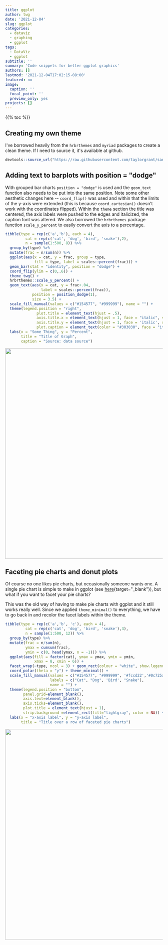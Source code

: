 ```yaml
---
title: ggplot
author: twg
date: '2021-12-04'
slug: ggplot
categories:
  - dataviz
  - graphing
  - ggplot
tags:
  - DataViz
  - ggplot
subtitle: ''
summary: 'Code snippets for better ggplot graphics'
authors: []
lastmod: '2021-12-04T17:02:15-08:00'
featured: no
image:
  caption: ''
  focal_point: ''
  preview_only: yes
projects: []
---
```


{{% toc %}}



## Creating my own theme

I've borrowed heavily from the `hrbrthemes` and `myriad` packages to create a clean theme. If I need to source it, it's available at github. 


```r
devtools::source_url("https://raw.githubusercontent.com/taylorgrant/sandbox/master/theme_twg.R")
```

## Adding text to barplots with position = "dodge"

With grouped bar charts `position = "dodge"` is used and the `geom_text` function also needs to be put into the same position. Note some other aesthetic changes here -- `coord_flip()` was used and within that the limits of the y-axis were extended (this is because `coord_cartesian()` doesn't work with the coordinates flipped). Within the `theme` section the title was centered, the axis labels were pushed to the edges and italicized, the caption font was altered. We also borrowed the `hrbrthemes` package function `scale_y_percent` to easily convert the axis to a percentage.  


```r
tibble(type = rep(c('a','b'), each = 4),
         cat = rep(c('cat', 'dog', 'bird', 'snake'),2),
         n = sample(1:500, 8)) %>%
  group_by(type) %>%
  mutate(frac = n/sum(n)) %>%
  ggplot(aes(x = cat, y = frac, group = type, 
             fill = type, label = scales::percent(frac))) + 
  geom_bar(stat = "identity", position = "dodge") + 
  coord_flip(ylim = c(0,.6)) + 
  theme_twg() + 
  hrbrthemes::scale_y_percent() + 
  geom_text(aes(x = cat, y = frac+.04, 
                label = scales::percent(frac)),
            position = position_dodge(1),
            size = 3.5) +
  scale_fill_manual(values = c("#154577", "#999999"), name = "") + 
  theme(legend.position = "right",
              plot.title = element_text(hjust = .5),
              axis.title.x = element_text(hjust = 1, face = "italic", size = 8),
              axis.title.y = element_text(hjust = 1, face = 'italic', size = 8),
              plot.caption = element_text(color = "#303030", face = "italic")) + 
  labs(x = "Some Thing", y = "Percent",
       title = "Title of Graph",
       caption = "Source: data source")
```

<img src="{{< blogdown/postref >}}index.en_files/figure-html/unnamed-chunk-2-1.png" width="672" />

## Faceting pie charts and donut plots 

Of course no one likes pie charts, but occasionally someone wants one. A single pie chart is simple to make in ggplot (see [here](http://www.sthda.com/english/wiki/ggplot2-pie-chart-quick-start-guide-r-software-and-data-visualization){target="_blank"}), but what if you want to facet your pie charts? 

This was the old way of having to make pie charts with ggplot and it still works really well. Since we applied `theme_minimal()` to everything, we have to go back in and recolor the facet labels within the theme.


```r
tibble(type = rep(c('a','b', 'c'), each = 4),
         cat = rep(c('cat', 'dog', 'bird', 'snake'),3),
         n = sample(1:500, 12)) %>%
  group_by(type) %>%
  mutate(frac = n/sum(n),
         ymax = cumsum(frac),
         ymin = c(0, head(ymax, n = -1))) %>%
  ggplot(aes(fill = factor(cat), ymax = ymax, ymin = ymin, 
             xmax = 8, xmin = 6)) +
  facet_wrap(~type, ncol = 3) + geom_rect(colour = "white", show.legend = TRUE) +
  coord_polar(theta = "y") + theme_minimal() + 
  scale_fill_manual(values = c("#154577", "#999999", '#fccd22','#0c725a'),
                    labels = c("Cat", "Dog", 'Bird', "Snake"),
                    name = "") + 
  theme(legend.position = "bottom",
        panel.grid=element_blank(),
        axis.text=element_blank(),
        axis.ticks=element_blank(),
        plot.title = element_text(hjust = 1),
        strip.background =element_rect(fill="lightgray", color = NA)) + 
  labs(x = "x-axis label", y = "y-axis label",
       title = "Title over a row of faceted pie charts")
```

<img src="{{< blogdown/postref >}}index.en_files/figure-html/unnamed-chunk-3-1.png" width="672" />
